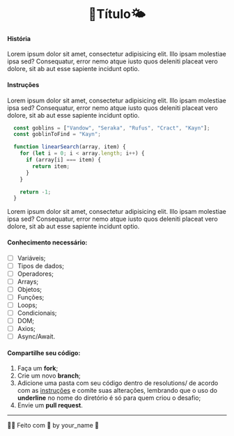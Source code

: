 <div align="center">
  <h1>🌈Título🌤️</h1>
</div>

#### História

Lorem ipsum dolor sit amet, consectetur adipisicing elit. Illo ipsam molestiae ipsa sed? Consequatur, error nemo atque iusto quos deleniti placeat vero dolore, sit ab aut esse sapiente incidunt optio. 

#### Instruções

Lorem ipsum dolor sit amet, consectetur adipisicing elit. Illo ipsam molestiae ipsa sed? Consequatur, error nemo atque iusto quos deleniti placeat vero dolore, sit ab aut esse sapiente incidunt optio. 

```javascript 
  const goblins = ["Vandow", "Seraka", "Rufus", "Cract", "Kayn"];
  const goblinToFind = "Kayn";

  function linearSearch(array, item) {
    for (let i = 0; i < array.length; i++) {
      if (array[i] === item) {
        return item;
      }
    }

    return -1;
  }
```

Lorem ipsum dolor sit amet, consectetur adipisicing elit. Illo ipsam molestiae ipsa sed? Consequatur, error nemo atque iusto quos deleniti placeat vero dolore, sit ab aut esse sapiente incidunt optio. 

#### Conhecimento necessário:

- [ ] Variáveis;
- [ ] Tipos de dados;
- [ ] Operadores;
- [ ] Arrays;
- [ ] Objetos;
- [ ] Funções;
- [ ] Loops;
- [ ] Condicionais;
- [ ] DOM;
- [ ] Axios;
- [ ] Async/Await.

#### Compartilhe seu código:

1. Faça um **fork**;
2. Crie um novo **branch**;
3. Adicione uma pasta com seu código dentro de resolutions/ de acordo com as [instruções](./to-do.md) e comite suas alterações, lembrando que o uso do **underline** no nome do diretório é só para quem criou o desafio;
4. Envie um **pull request**.

---

🌈✨ Feito com 🩵 by your_name 🖖
